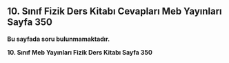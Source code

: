 ## 10. Sınıf Fizik Ders Kitabı Cevapları Meb Yayınları Sayfa 350

**Bu sayfada soru bulunmamaktadır.**

**10. Sınıf Meb Yayınları Fizik Ders Kitabı Sayfa 350**